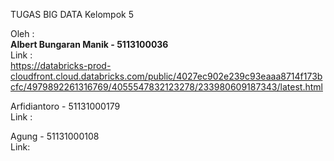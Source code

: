 TUGAS BIG DATA
Kelompok 5  

Oleh : <br />
<b>Albert Bungaran Manik -  5113100036 </b><br />
Link :  
https://databricks-prod-cloudfront.cloud.databricks.com/public/4027ec902e239c93eaaa8714f173bcfc/4979892261316769/4055547832123278/233980609187343/latest.html<br />


Arfidiantoro          -  51131000179<br />
Link : 


Agung                 -  51131000108<br />
Link: 
